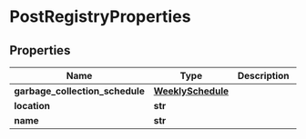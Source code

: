 # PostRegistryProperties

## Properties
| Name | Type | Description | Notes |
| ------------ | ------------- | ------------- | ------------- |
| **garbage_collection_schedule** | [**WeeklySchedule**](WeeklySchedule.md) |  | [optional]  |
| **location** | **str** |  |  |
| **name** | **str** |  |  |


